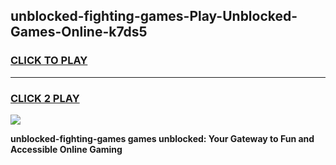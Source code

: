 
## unblocked-fighting-games-Play-Unblocked-Games-Online-k7ds5
<h3>
<a href="https://premium76.site?title=unblocked-fighting-games&ref=24A">CLICK TO PLAY</a></h3>
<hr>

<h3>
<a href="https://premium76.site?title=unblocked-fighting-games&ref=24A">CLICK 2 PLAY</a>
  
</h3>

<a href="https://premium76.site?title=unblocked-fighting-games&ref=24A"><img src="https://clearcache.store/games.png"></a>


**unblocked-fighting-games games unblocked: Your Gateway to Fun and Accessible Online Gaming**
